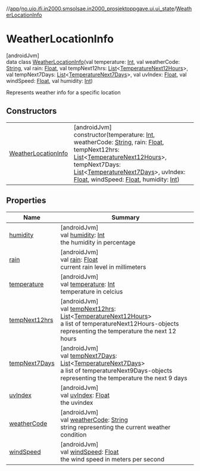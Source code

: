 //[app](../../../index.md)/[no.uio.ifi.in2000.smsolsae.in2000_prosjektoppgave.ui.ui_state](../index.md)/[WeatherLocationInfo](index.md)

# WeatherLocationInfo

[androidJvm]\
data class [WeatherLocationInfo](index.md)(val temperature: [Int](https://kotlinlang.org/api/latest/jvm/stdlib/kotlin/-int/index.html), val weatherCode: [String](https://kotlinlang.org/api/latest/jvm/stdlib/kotlin/-string/index.html), val rain: [Float](https://kotlinlang.org/api/latest/jvm/stdlib/kotlin/-float/index.html), val tempNext12hrs: [List](https://kotlinlang.org/api/latest/jvm/stdlib/kotlin.collections/-list/index.html)&lt;[TemperatureNext12Hours](../-temperature-next12-hours/index.md)&gt;, val tempNext7Days: [List](https://kotlinlang.org/api/latest/jvm/stdlib/kotlin.collections/-list/index.html)&lt;[TemperatureNext7Days](../-temperature-next7-days/index.md)&gt;, val uvIndex: [Float](https://kotlinlang.org/api/latest/jvm/stdlib/kotlin/-float/index.html), val windSpeed: [Float](https://kotlinlang.org/api/latest/jvm/stdlib/kotlin/-float/index.html), val humidity: [Int](https://kotlinlang.org/api/latest/jvm/stdlib/kotlin/-int/index.html))

Represents weather info for a specific location

## Constructors

| | |
|---|---|
| [WeatherLocationInfo](-weather-location-info.md) | [androidJvm]<br>constructor(temperature: [Int](https://kotlinlang.org/api/latest/jvm/stdlib/kotlin/-int/index.html), weatherCode: [String](https://kotlinlang.org/api/latest/jvm/stdlib/kotlin/-string/index.html), rain: [Float](https://kotlinlang.org/api/latest/jvm/stdlib/kotlin/-float/index.html), tempNext12hrs: [List](https://kotlinlang.org/api/latest/jvm/stdlib/kotlin.collections/-list/index.html)&lt;[TemperatureNext12Hours](../-temperature-next12-hours/index.md)&gt;, tempNext7Days: [List](https://kotlinlang.org/api/latest/jvm/stdlib/kotlin.collections/-list/index.html)&lt;[TemperatureNext7Days](../-temperature-next7-days/index.md)&gt;, uvIndex: [Float](https://kotlinlang.org/api/latest/jvm/stdlib/kotlin/-float/index.html), windSpeed: [Float](https://kotlinlang.org/api/latest/jvm/stdlib/kotlin/-float/index.html), humidity: [Int](https://kotlinlang.org/api/latest/jvm/stdlib/kotlin/-int/index.html)) |

## Properties

| Name | Summary |
|---|---|
| [humidity](humidity.md) | [androidJvm]<br>val [humidity](humidity.md): [Int](https://kotlinlang.org/api/latest/jvm/stdlib/kotlin/-int/index.html)<br>the humidity in percentage |
| [rain](rain.md) | [androidJvm]<br>val [rain](rain.md): [Float](https://kotlinlang.org/api/latest/jvm/stdlib/kotlin/-float/index.html)<br>current rain level in millimeters |
| [temperature](temperature.md) | [androidJvm]<br>val [temperature](temperature.md): [Int](https://kotlinlang.org/api/latest/jvm/stdlib/kotlin/-int/index.html)<br>temperature in celcius |
| [tempNext12hrs](temp-next12hrs.md) | [androidJvm]<br>val [tempNext12hrs](temp-next12hrs.md): [List](https://kotlinlang.org/api/latest/jvm/stdlib/kotlin.collections/-list/index.html)&lt;[TemperatureNext12Hours](../-temperature-next12-hours/index.md)&gt;<br>a list of temperatureNext12Hours-objects representing the temperature the next 12 hours |
| [tempNext7Days](temp-next7-days.md) | [androidJvm]<br>val [tempNext7Days](temp-next7-days.md): [List](https://kotlinlang.org/api/latest/jvm/stdlib/kotlin.collections/-list/index.html)&lt;[TemperatureNext7Days](../-temperature-next7-days/index.md)&gt;<br>a list of temperatureNext9Days-objects representing the temperature the next 9 days |
| [uvIndex](uv-index.md) | [androidJvm]<br>val [uvIndex](uv-index.md): [Float](https://kotlinlang.org/api/latest/jvm/stdlib/kotlin/-float/index.html)<br>the uvindex |
| [weatherCode](weather-code.md) | [androidJvm]<br>val [weatherCode](weather-code.md): [String](https://kotlinlang.org/api/latest/jvm/stdlib/kotlin/-string/index.html)<br>string representing the current weather condition |
| [windSpeed](wind-speed.md) | [androidJvm]<br>val [windSpeed](wind-speed.md): [Float](https://kotlinlang.org/api/latest/jvm/stdlib/kotlin/-float/index.html)<br>the wind speed in meters per second |
